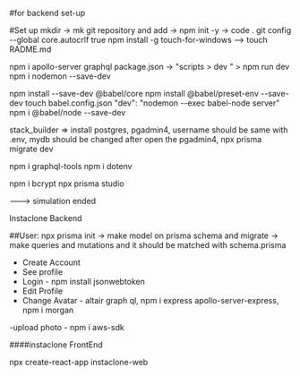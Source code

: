 #for backend set-up

#Set up
mkdir -> mk git repository and add -> npm init -y -> code .
git config --global core.autocrlf true
npm install -g touch-for-windows --> touch RADME.md

npm i apollo-server graphql
package.json -> "scripts > dev " > npm run dev
npm i nodemon --save-dev

npm install --save-dev @babel/core
npm install @babel/preset-env --save-dev
touch babel.config.json 
"dev": "nodemon --exec babel-node server"
npm i @babel/node --save-dev

stack_builder => install postgres, pgadmin4, username should be same with .env, mydb should be changed
after open the pgadmin4, npx prisma migrate dev

npm i graphql-tools
npm i dotenv

npm i bcrypt
npx prisma studio

---> simulation ended


Instaclone Backend

##User: npx prisma init -> make model on prisma schema and migrate -> make queries and mutations and it should be matched with schema.prisma

- Create Account
- See profile
- Login - npm install jsonwebtoken
- Edit Profile
- Change Avatar - altair graph ql, npm i express apollo-server-express,
npm i morgan

-upload photo - npm i aws-sdk


####instaclone FrontEnd

npx create-react-app instaclone-web
